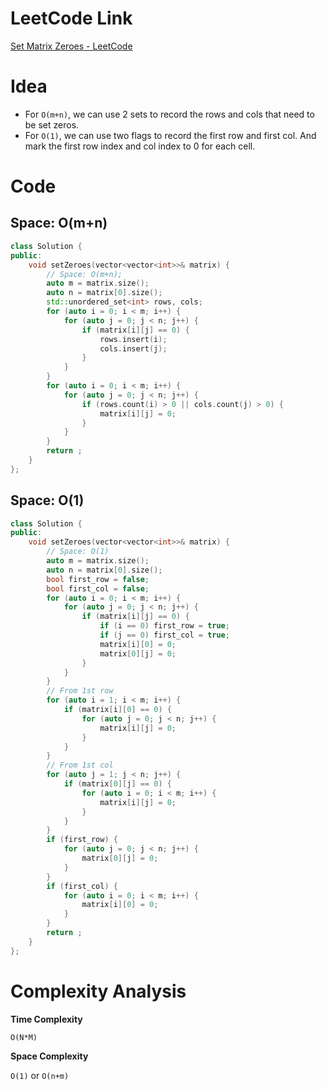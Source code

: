 # LeetCode Link

[Set Matrix Zeroes - LeetCode](https://leetcode.com/problems/set-matrix-zeroes/description/?envType=study-plan-v2&envId=top-interview-150)

# Idea

-   For `O(m+n)`, we can use 2 sets to record the rows and cols that need to be set zeros.
-   For `O(1)`, we can use two flags to record the first row and first col. And mark the first row index and col index to 0 for each cell.

# Code

## Space: O(m+n)

```cpp
class Solution {
public:
    void setZeroes(vector<vector<int>>& matrix) {
        // Space: O(m+n);
        auto m = matrix.size();
        auto n = matrix[0].size();
        std::unordered_set<int> rows, cols;
        for (auto i = 0; i < m; i++) {
            for (auto j = 0; j < n; j++) {
                if (matrix[i][j] == 0) {
                    rows.insert(i);
                    cols.insert(j);
                }
            }
        }
        for (auto i = 0; i < m; i++) {
            for (auto j = 0; j < n; j++) {
                if (rows.count(i) > 0 || cols.count(j) > 0) {
                    matrix[i][j] = 0;
                }
            }
        }
        return ;
    }
};
```

## Space: O(1)

```cpp
class Solution {
public:
    void setZeroes(vector<vector<int>>& matrix) {
        // Space: O(1)
        auto m = matrix.size();
        auto n = matrix[0].size();
        bool first_row = false;
        bool first_col = false;
        for (auto i = 0; i < m; i++) {
            for (auto j = 0; j < n; j++) {
                if (matrix[i][j] == 0) {
                    if (i == 0) first_row = true;
                    if (j == 0) first_col = true;
                    matrix[i][0] = 0;
                    matrix[0][j] = 0;
                }
            }
        }
        // From 1st row
        for (auto i = 1; i < m; i++) {
            if (matrix[i][0] == 0) {
                for (auto j = 0; j < n; j++) {
                    matrix[i][j] = 0;
                }
            }
        }
        // From 1st col
        for (auto j = 1; j < n; j++) {
            if (matrix[0][j] == 0) {
                for (auto i = 0; i < m; i++) {
                    matrix[i][j] = 0;
                }
            }
        }
        if (first_row) {
            for (auto j = 0; j < n; j++) {
                matrix[0][j] = 0;
            }
        }
        if (first_col) {
            for (auto i = 0; i < m; i++) {
                matrix[i][0] = 0;
            }
        }
        return ;
    }
};
```



# Complexity Analysis

**Time Complexity**

`O(N*M)`

**Space Complexity**

`O(1)` or `O(n+m)`

